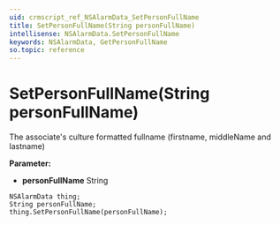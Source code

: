 ```yaml
---
uid: crmscript_ref_NSAlarmData_SetPersonFullName
title: SetPersonFullName(String personFullName)
intellisense: NSAlarmData.SetPersonFullName
keywords: NSAlarmData, GetPersonFullName
so.topic: reference
---
```


# SetPersonFullName(String personFullName)

The associate's culture formatted fullname (firstname, middleName and lastname)

**Parameter:** 
 - **personFullName** String

```crmscript
NSAlarmData thing;
String personFullName;
thing.SetPersonFullName(personFullName);
```

